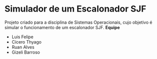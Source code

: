 # Simulador de um Escalonador SJF
Projeto criado para a disciplina de Sistemas Operacionais, cujo objetivo é simular o funcionamento de um escalonador SJF.
**Equipe**
- Luis Felipe
- Cícero Thyago
- Ruan Alves
- Gizeli Barroso
